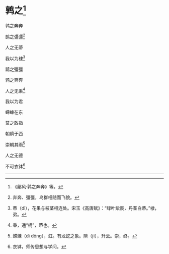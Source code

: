    

# 鹑之[^1]

鹑之奔奔

鹊之彊彊[^2]

人之无蒂

我以为棣[^3]

鹊之彊彊

鹑之奔奔

人之无秉[^4]

我以为君

螮蝀在东

莫之敢指

朝隮于西

崇朝其雨[^5]

人之无德

不可衣钵[^6]

* * *

[^1]: 《鄘风·鹑之奔奔》等。
[^2]: 奔奔、彊彊，鸟群相随而飞貌。
[^3]: 蒂（dì），花果与枝茎相连处。宋玉《高唐赋》：“绿叶紫裹，丹茎白蒂。”棣，弟。
[^4]: 秉，通“柄”，蒂也。
[^5]: 螮蝀（dì dōng），虹。有龙蛇之象。隮（jī），升云。崇，终。
[^6]: 衣钵，师传思想与学问。